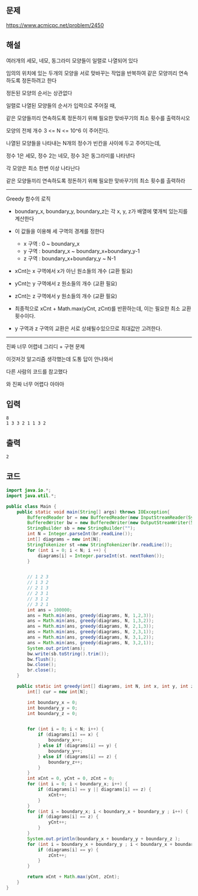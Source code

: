 ## 문제

https://www.acmicpc.net/problem/2450

## 해설

여러개의 세모, 네모, 동그라미 모양들이 일렬로 나열되어 있다

임의의 위치에 있는 두개의 모양을 서로 맞바꾸는 작업을 반복하여 같은 모양끼리 연속하도록 정돈하려고 한다

정돈된 모양의 순서는 상관없다

일렬로 나열된 모양들의 순서가 입력으로 주어질 때,

같은 모양들끼리 연속하도록 정돈하기 위해 필요한 맞바꾸기의 최소 횟수를 출력하시오

모양의 전체 개수 3 <= N <= 10^6 이 주어진다.

나열된 모양들을 나타내는 N개의 정수가 빈칸을 사이에 두고 주어지는데,

정수 1은 세모, 정수 2는 네모, 정수 3은 동그라미를 나타낸다

각 모양은 최소 한번 이상 나타난다

같은 모양들끼리 연속하도록 정돈하기 위해 필요한 맞바꾸기의 최소 횟수를 출력하라

-----

Greedy 함수의 로직

- boundary_x, boundary_y, boundary_z는 각 x, y, z가 배열에 몇개씩 있는지를 계산한다

- 이 값들을 이용해 세 구역의 경계를 정한다

    - x 구역 : 0 ~ boundary_x
    - y 구역 : boundary_x ~ boundary_x+boundary_y-1
    - z 구역 : boundary_x+boundary_y ~ N-1

- xCnt는 x 구역에서 x가 아닌 원소들의 개수 (교환 필요)

- yCnt는 y 구역에서 z 원소들의 개수 (교환 필요)

- zCnt는 z 구역에서 y 원소들의 개수 (교환 필요)

- 최종적으로 xCnt + Math.max(yCnt, zCnt)를 반환하는데, 이는 필요한 최소 교환 횟수이다.

- y 구역과 z 구역의 교환은 서로 상쇄될수있으므로 최대값만 고려한다.

-----

진짜 너무 어렵네 그리디 + 구현 문제 

이것저것 알고리즘 생각했는데 도통 답이 안나와서 

다른 사람의 코드를 참고했다

와 진짜 너무 어렵다 아아아

## 입력
```
8
1 3 3 2 1 1 3 2
```

## 출력
```
2
```


## 코드
```java
import java.io.*;
import java.util.*;

public class Main {
    public static void main(String[] args) throws IOException{
        BufferedReader br = new BufferedReader(new InputStreamReader(System.in));
        BufferedWriter bw = new BufferedWriter(new OutputStreamWriter(System.out));
        StringBuilder sb = new StringBuilder("");
        int N = Integer.parseInt(br.readLine());
        int[] diagrams = new int[N];
        StringTokenizer st =new StringTokenizer(br.readLine());
        for (int i = 0; i < N; i ++) {
            diagrams[i] = Integer.parseInt(st. nextToken());
        }


        // 1 2 3
        // 1 3 2
        // 2 1 3
        // 2 3 1
        // 3 1 2
        // 3 2 1
        int ans = 100000;
        ans = Math.min(ans, greedy(diagrams, N, 1,2,3));
        ans = Math.min(ans, greedy(diagrams, N, 1,3,2));
        ans = Math.min(ans, greedy(diagrams, N, 2,1,3));
        ans = Math.min(ans, greedy(diagrams, N, 2,3,1));
        ans = Math.min(ans, greedy(diagrams, N, 3,1,2));
        ans = Math.min(ans, greedy(diagrams, N, 3,2,1));
        System.out.print(ans);
        bw.write(sb.toString().trim());
        bw.flush();
        bw.close();
        br.close();
    }

    public static int greedy(int[] diagrams, int N, int x, int y, int z) {
        int[] cur = new int[N];

        int boundary_x = 0;
        int boundary_y = 0;
        int boundary_z = 0;


        for (int i = 0; i < N; i++) {
            if (diagrams[i] == x) {
                boundary_x++;
            } else if (diagrams[i] == y) {
                boundary_y++;
            } else if (diagrams[i] == z) {
                boundary_z++;
            }
        }
        int xCnt = 0, yCnt = 0, zCnt = 0;
        for (int i = 0; i < boundary_x; i++) {
            if (diagrams[i] == y || diagrams[i] == z) {
                xCnt++;
            }
        }
        for (int i = boundary_x; i < boundary_x + boundary_y ; i++) {
            if (diagrams[i] == z) {
                yCnt++;
            }
        }
        System.out.println(boundary_x + boundary_y + boundary_z );
        for (int i = boundary_x + boundary_y ; i < boundary_x + boundary_y + boundary_z ; i ++) {
            if (diagrams[i] == y) {
                zCnt++;
            }
        }

        return xCnt + Math.max(yCnt, zCnt);
    }
}

```